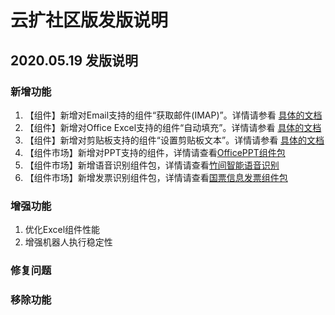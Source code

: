# 云扩社区版发版说明

## 2020.05.19 发版说明

### 新增功能
1. 【组件】新增对Email支持的组件“获取邮件(IMAP)”。详情请参看 [具体的文档](https://academy.encoo.com/zh-cn/wiki/Activities/AppAutomation/Mail/GetMailIMAP.md)
2. 【组件】新增对Office Excel支持的组件“自动填充”。详情请参看 [具体的文档](https://academy.encoo.com/zh-cn/wiki/Activities/AppAutomation/OfficeExcel/AutoFillRange.md)
3. 【组件】新增对剪贴板支持的组件“设置剪贴板文本”。详情请参看 [具体的文档](https://academy.encoo.com/zh-cn/wiki/Activities/System/SetContentsToClipboard.md) 
4. 【组件市场】新增对PPT支持的组件，详情请查看[OfficePPT组件包](https://marketplace.encoo.com/#/activity/detail?packageId=Encootech.OfficePPT)
5. 【组件市场】新增语音识别组件包，详情请查看[竹间智能语音识别](https://marketplace.encoo.com/#/activity/detail?packageId=Emotibot) 
6. 【组件市场】新增发票识别组件包，详情请查看[国票信息发票组件包](https://marketplace.encoo.com/#/activity/detail?packageId=NationalEBill)

### 增强功能
1. 优化Excel组件性能
2. 增强机器人执行稳定性

### 修复问题

### 移除功能

